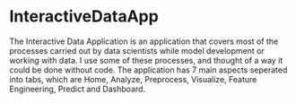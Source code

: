 # InteractiveDataApp

The Interactive Data Application is an application that covers most of the processes carried out by data scientists while model development or working with data. I use some of these processes, and thought of a way it could be done without code. The application has 7 main aspects seperated into tabs, which are Home, Analyze, Preprocess, Visualize, Feature Engineering, Predict and Dashboard. 